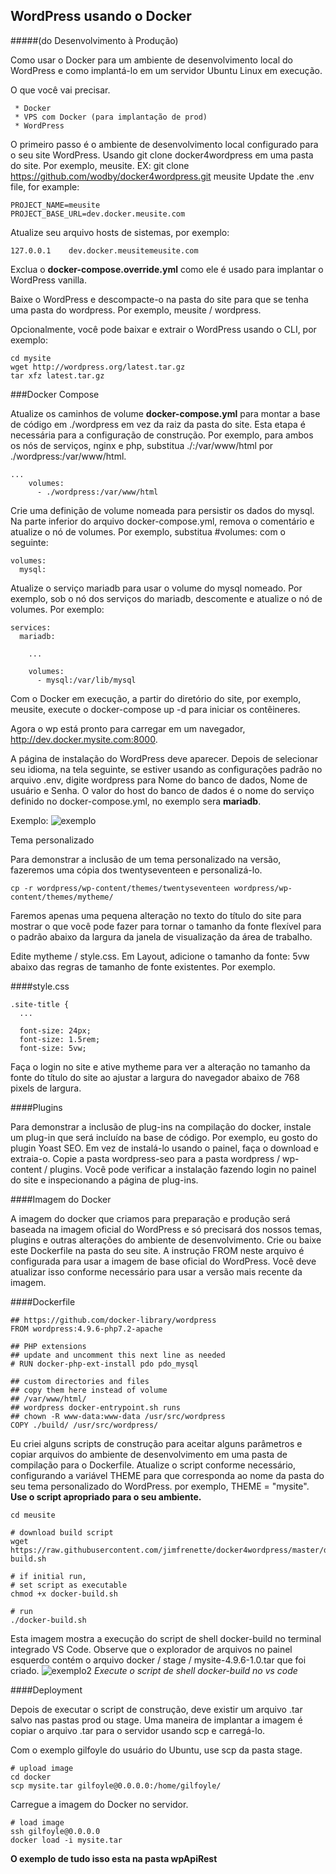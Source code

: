 ## WordPress usando o Docker

#####(do Desenvolvimento à Produção)

Como usar o Docker para um ambiente de desenvolvimento local do WordPress e como implantá-lo em um servidor Ubuntu Linux em execução.

O que você vai precisar.

     * Docker
     * VPS com Docker (para implantação de prod)
     * WordPress

O primeiro passo é o ambiente de desenvolvimento local configurado para o seu site WordPress. 
Usando git clone docker4wordpress em uma pasta do site. Por exemplo, meusite.
EX:
git clone https://github.com/wodby/docker4wordpress.git meusite
Update the .env file, for example:

```
PROJECT_NAME=meusite
PROJECT_BASE_URL=dev.docker.meusite.com

```
Atualize seu arquivo hosts de sistemas, por exemplo:

`127.0.0.1    dev.docker.meusitemeusite.com`

Exclua o **docker-compose.override.yml** como ele é usado para implantar o WordPress vanilla.

Baixe o WordPress e descompacte-o na pasta do site para que se tenha uma pasta do wordpress. Por exemplo, meusite / wordpress.

Opcionalmente, você pode baixar e extrair o WordPress usando o CLI, por exemplo:

```
cd mysite
wget http://wordpress.org/latest.tar.gz
tar xfz latest.tar.gz
```
###Docker Compose

Atualize os caminhos de volume **docker-compose.yml** para montar a base de código em ./wordpress em vez da raiz da pasta do site. Esta etapa é necessária para a configuração de construção. Por exemplo, para ambos os nós de serviços, nginx e php, substitua ./:/var/www/html por ./wordpress:/var/www/html.
```
...
    volumes:
      - ./wordpress:/var/www/html
```
Crie uma definição de volume nomeada para persistir os dados do mysql. Na parte inferior do arquivo docker-compose.yml, remova o comentário e atualize o nó de volumes. Por exemplo, substitua #volumes: com o seguinte:
```
volumes:
  mysql:

```
Atualize o serviço mariadb para usar o volume do mysql nomeado. Por exemplo, sob o nó dos serviços do mariadb, descomente e atualize o nó de volumes. Por exemplo:

```
services:
  mariadb:

    ...

    volumes:
      - mysql:/var/lib/mysql
```
Com o Docker em execução, a partir do diretório do site, por exemplo, meusite, execute o docker-compose up -d para iniciar os contêineres.

Agora o wp está pronto para carregar em um navegador, http://dev.docker.mysite.com:8000.

A página de instalação do WordPress deve aparecer. Depois de selecionar seu idioma, na tela seguinte, se estiver usando as configurações padrão no arquivo .env, digite wordpress para Nome do banco de dados, Nome de usuário e Senha. O valor do host do banco de dados é o nome do serviço definido no docker-compose.yml, no exemplo sera **mariadb**.

Exemplo:
![exemplo](exemplo.png)

Tema personalizado

Para demonstrar a inclusão de um tema personalizado na versão, fazeremos  uma cópia dos twentyseventeen e personalizá-lo.

```
cp -r wordpress/wp-content/themes/twentyseventeen wordpress/wp-content/themes/mytheme/

```
Faremos apenas uma pequena alteração no texto do título do site para mostrar o que você pode fazer para tornar o tamanho da fonte flexível para o padrão abaixo da largura da janela de visualização da área de trabalho.

Edite mytheme / style.css. Em Layout, adicione o tamanho da fonte: 5vw abaixo das regras de tamanho de fonte existentes. Por exemplo.

####style.css

```
.site-title {
  ...

  font-size: 24px;
  font-size: 1.5rem;
  font-size: 5vw;

```
Faça o login no site e ative mytheme para ver a alteração no tamanho da fonte do título do site ao ajustar a largura do navegador abaixo de 768 pixels de largura.

####Plugins

Para demonstrar a inclusão de plug-ins na compilação do docker, instale um plug-in que será incluído na base de código. Por exemplo, eu gosto do plugin Yoast SEO. Em vez de instalá-lo usando o painel, faça o download e extraia-o. Copie a pasta wordpress-seo para a pasta wordpress / wp-content / plugins. Você pode verificar a instalação fazendo login no painel do site e inspecionando a página de plug-ins.

####Imagem do Docker

A imagem do docker que criamos para preparação e produção será baseada na imagem oficial do WordPress e só precisará dos nossos temas, plugins e outras alterações do ambiente de desenvolvimento. Crie ou baixe este Dockerfile na pasta do seu site. A instrução FROM neste arquivo é configurada para usar a imagem de base oficial do WordPress. Você deve atualizar isso conforme necessário para usar a versão mais recente da imagem.

####Dockerfile
```
## https://github.com/docker-library/wordpress
FROM wordpress:4.9.6-php7.2-apache

## PHP extensions
## update and uncomment this next line as needed
# RUN docker-php-ext-install pdo pdo_mysql

## custom directories and files
## copy them here instead of volume
## /var/www/html/
## wordpress docker-entrypoint.sh runs
## chown -R www-data:www-data /usr/src/wordpress
COPY ./build/ /usr/src/wordpress/

```
Eu criei alguns scripts de construção para aceitar alguns parâmetros e copiar arquivos do ambiente de desenvolvimento em uma pasta de compilação para o Dockerfile. Atualize o script conforme necessário, configurando a variável THEME para que corresponda ao nome da pasta do seu tema personalizado do WordPress. por exemplo, THEME = "mysite". **Use o script apropriado para o seu ambiente.**

```
cd meusite

# download build script
wget https://raw.githubusercontent.com/jimfrenette/docker4wordpress/master/docker-build.sh

# if initial run,
# set script as executable
chmod +x docker-build.sh

# run
./docker-build.sh

```
Esta imagem mostra a execução do script de shell docker-build no terminal integrado VS Code. Observe que o explorador de arquivos no painel esquerdo contém o arquivo docker / stage / mysite-4.9.6-1.0.tar que foi criado.
![exemplo2](exemplo2.png)
_Execute o script de shell docker-build no vs code_

####Deployment

Depois de executar o script de construção, deve existir um arquivo .tar salvo nas pastas prod ou stage. Uma maneira de implantar a imagem é copiar o arquivo .tar para o servidor usando scp e carregá-lo.

Com o exemplo gilfoyle do usuário do Ubuntu, use scp da pasta stage.
```
# upload image
cd docker
scp mysite.tar gilfoyle@0.0.0.0:/home/gilfoyle/

```
Carregue a imagem do Docker no servidor.

```
# load image
ssh gilfoyle@0.0.0.0
docker load -i mysite.tar

```

**O exemplo de tudo isso esta na pasta wpApiRest**